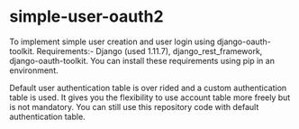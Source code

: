# simple-user-oauth2
To implement simple user creation and user login using django-oauth-toolkit.
Requirements:-
Django (used 1.11.7), django_rest_framework, django-oauth-toolkit. You can install these requirements using pip in an environment.

Default user authentication table is over rided and a custom authentication table is used. It gives you the flexibility to use account table more freely but is not mandatory. You can still use this repository code with default authentication table.
